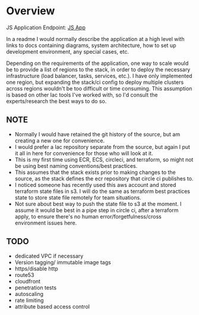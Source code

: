 # Overview
JS Application Endpoint: [JS App](http://jsapp-alb-name-1381614574.us-west-2.elb.amazonaws.com)

In a readme I would normally describe the application at a high level with links to docs containing diagrams, system architecture, how to set up development environment, any special cases, etc. 

Depending on the requirements of the application, one way to scale would be to provide a list of regions to the stack, in order to deploy the necessary infrastructure (load balancer, tasks, services, etc.). I have only implemented one region, but expanding the stack/ci config to deploy multiple clusters across regions wouldn't be too difficult or time consuming. This assumption is based on other Iac tools I've worked with, so I'd consult the experts/research the best ways to do so.

## NOTE
* Normally I would have retained the git history of the source, but am creating a new one for convenience.
* I would prefer a Iac repository separate from the source, but again I put it all in here for convenience for those who will look at it.
* This is my first time using ECR, ECS, circleci, and terraform, so might not be using best naming conventions/best practices.
* This assumes that the stack exists prior to making changes to the source, as the stack defines the ecr repository that circle ci publishes to.
* I noticed someone has recently used this aws account and stored terraform state files in s3. I will do the same as terraform best practices state to store state file remotely for team situations.
* Not sure about best way to push the state file to s3 at the moment. I assume it would be best in a pipe step in circle ci, after a  terraform apply, to ensure there's no human error/forgetfulness/cross environment issues here.

## TODO
* dedicated VPC if necessary
* Version tagging/ immutable image tags
* https/disable http
* route53
* cloudfront 
* penetration tests
* autoscaling
* rate limiting
* attribute based access control